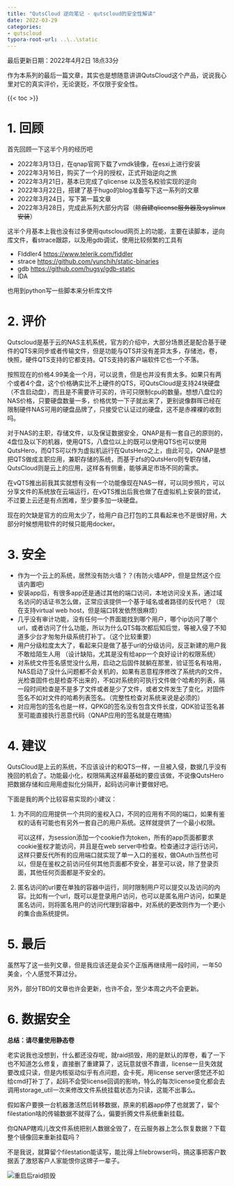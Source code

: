 ```yaml
---
title: "QutsCloud 逆向笔记 - qutscloud的安全性解读"
date: 2022-03-29
categories:
- qutscloud
typora-root-url: ..\..\static
---
```


最后更新日期：2022年4月2日 18点33分



作为本系列的最后一篇文章，其实也是想随意讲讲QutsCloud这个产品，说说我心里对它的真实评价，无论褒贬，不仅限于安全性。

<!--more-->

{{< toc >}}

# 1. 回顾

首先回顾一下这半个月的经历吧

- 2022年3月13日，在qnap官网下载了vmdk镜像，在esxi上进行安装
- 2022年3月16日，购买了一个月的授权，正式开始逆向之旅
- 2022年3月21日，基本已完成了qlicense 以及签名校验实现的逆向
- 2022年3月22日，搭建了基于hugo的blog准备写下这一系列的文章
- 2022年3月24日，写下第一篇文章
- 2022年3月28日，完成此系列大部分内容（~~除自建qlicense服务器及syslinux安装~~）



这半个月基本上我也没有过多使用qutscloud网页上的功能，主要在读脚本，逆向库文件，看strace跟踪，以及用gdb调试，使用比较频繁的工具有

- FIddler4 https://www.telerik.com/fiddler
- strace https://github.com/yunchih/static-binaries
- gdb  https://github.com/hugsy/gdb-static
- IDA

也用到python写一些脚本来分析库文件



# 2. 评价



Qutscloud是基于云的NAS主机系统，官方的介绍中，大部分场景还是配合基于硬件的QTS来同步或者传输文件，但是功能与QTS并没有差异太多，存储池，卷，快照，硬件QTS支持的它都支持。QTS支持的客户端软件它也一个不落。

按照现在的价格4.99美金一个月，可以说贵，但是也并没有贵太多。如果只有两个或者4个盘，这个价格确实比不上硬件的QTS，可QutsCloud是支持24块硬盘（不含启动盘），而且是不需要许可买的，许可只限制cpu的数量。想想八盘位的NAS价格，只要硬盘数量一多，价格优势一下子就出来了，更别说像群晖已经在限制硬件NAS可用的硬盘品牌了，只接受它认证过的硬盘，这不是赤裸裸的收割吗。

对于NAS的主职，存储文件，以及保证数据安全，QNAP是有一套自己的原则的，4盘位及以下的机器，使用QTS，八盘位以上的既可以使用QTS也可以使用QutsHero，而QTS可以作为虚拟机运行在QutsHero之上，由此可见，QNAP是想把QTS做成主职应用，兼职存储的系统，而基于zfs的QutsHero则专职存储，QutsCloud则是云上的应用，这样各有侧重，能够满足市场不同的需求。

在vQTS推出前我其实就想有没有一个功能像现在NAS一样，可以同步照片，可以分享文件的系统放在云端运行，在vQTS推出后我也做了在虚拟机上安装的尝试，不过要上云还是有点困难，至少要多加一块硬盘。



现在的欠缺是官方的应用太少了，给用户自己打包的工具看起来也不是很好用，大部分时候想用软件的时候只能用docker。



# 3. 安全



- 作为一个云上的系统，居然没有防火墙？？(有防火墙APP，但是显然这个应该内置吧)
- 安装app后，有很多app还是通过其他的端口访问，本地访问没关系，通过域名访问的话证书怎么做，正常应该提供一个基于域名或者路径的反代吧？（现在支持virtual web host，但是端口转发依然很麻烦）
- 几乎没有审计功能，没有任何一个界面能找到哪个用户，哪个ip访问了哪个url，或者访问了什么功能，所以为什么QTS每次都后知后觉，等被入侵了不知道多少台才匆匆升级系统打补丁。（这个比较重要）
- 用户分级粒度太大了，看起来只是做了基于url的分级访问，反正新建的用户我不敢给陌生人用 （设计缺陷，尤其是没有给app一个良好设计的权限系统）
- 对系统文件签名感觉没什么用，启动之后固件就躺在那里，验证签名有啥用，NAS启动了没什么问题都不会关机的，如果有恶意程序修改了系统内的文件，光检查固件也是检查不出来的，不如对系统的可执行文件做个哈希的列表，隔一段时间检查是不是多了文件或者是少了文件，或者文件发生了变化，对固件签名不如对文件的哈希列表签名。（完整性检查对系统来说是必须的）
- 对应用包的签名也是一样，QPKG的签名没有包含文件长度，QDK验证签名甚至可能直接执行恶意代码（QNAP应用的签名就是在瞎搞）



# 4. 建议



QutsCloud是上云的系统，不应该设计的和QTS一样，一旦被入侵，数据几乎没有挽回的机会了。功能最小化，权限隔离这样最基础的要应该做，不说像QutsHero把数据存储和应用用虚拟化分隔开，起码访问审计要做好吧。

下面是我的两个比较容易实现的小建议：

1. 为不同的应用提供一个共同的鉴权入口，不同的应用有不同的端口，如果有鉴权的话有可能也有另外一套自己的用户系统。这样就提供了一个最小权限。

   可以这样，为session添加一个cookie作为token，所有的app页面都要求cookie鉴权才能访问，并且是在web server中检查。检查通过才运行访问，这样只要反代所有的应用端口就实现了单一入口的鉴权，做OAuth当然也可以，但是在鉴权之前访问任何其他页面都不安全，甚至可以说，除了登录页面，其他任何页面都是不安全的。

2. 匿名访问的url要在单独的容器中运行，同时限制用户可以提交以及访问的内容。比如有一个url，既可以是登录用户访问，也可以是匿名用户访问，如果是匿名访问，则将匿名用户的访问代理到容器中，对系统的更改则作为一个更小的集合由系统提供。





# 5. 最后



虽然写了这一些列文章，但是我应该还是会买个正版再继续用一段时间，一年50美金，个人感觉不算过分。

另外，部分TBD的文章也许会更新，也许不会，至少本周之内不会更新。



# 6. 数据安全



**总结：请尽量使用静态卷**

老实说我也没想到，什么都还没存呢，就raid损毁，用的是默认的厚卷，看了一下也不知道怎么修复，直接删了重建算了，这玩意就很不靠谱，license一旦失效就要改成只读，但是内核驱动似乎有点问题，会卡死，用license server感觉还不如给cmd打补丁了，起码不会受license回调的影响，特么的每次license变化都会去调用storage_util一次来修改文件系统挂载状态为只读，这能不出事么。

假如客户要换一台机器激活然后转移数据，原来的机器app停了也就罢了，留个filestation啥的传输数据不就得了么，偏要折腾文件系统重新挂载。

你QNAP瞎鸡儿改文件系统把别人数据全毁了，在云服务器上怎么恢复数据？下载整个镜像回来重新挂载吗？

不是我说，就算留个filestation能读写，能比得上filebrowser吗，搞这事把客户数据丢了激怒客户人家能恨你这牌子一辈子。

![重启后raid损毁](/img/qnap-securitu-1.png)

